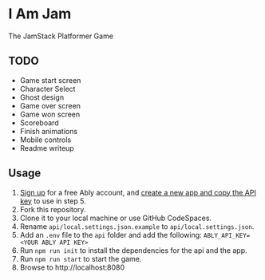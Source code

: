 # I Am Jam

The JamStack Platformer Game

## TODO

* Game start screen
* Character Select
* Ghost design
* Game over screen
* Game won screen
* Scoreboard
* Finish animations
* Mobile controls
* Readme writeup

## Usage

1. [Sign up](https://ably.com/signup) for a free Ably account, and [create a new app and copy the API key](https://faqs.ably.com/setting-up-and-managing-api-keys) to use in step 5.
2. Fork this repository.
3. Clone it to your local machine or use GitHub CodeSpaces.
4. Rename `api/local.settings.json.example` to `api/local.settings.json`.
5. Add an `.env` file to the `api` folder and add the following:
    `ABLY_API_KEY=<YOUR ABLY API KEY>`
6. Run `npm run init` to install the dependencies for the api and the app.
7. Run `npm run start` to start the game.
8. Browse to http://localhost:8080
